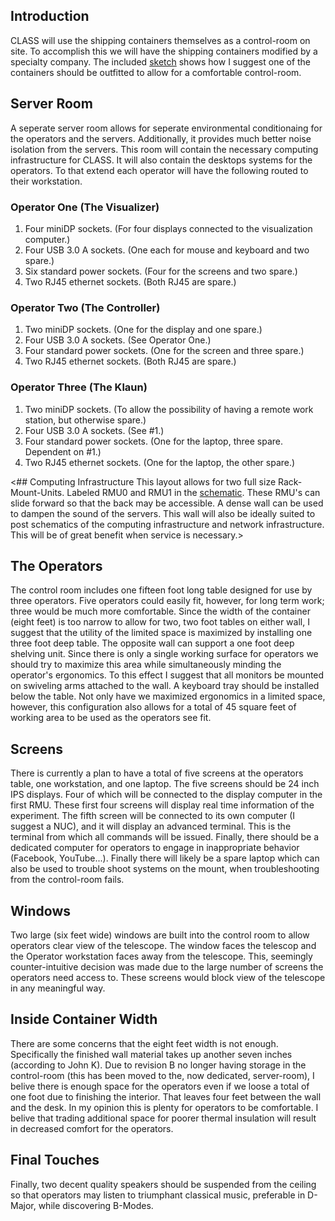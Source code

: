 ## Introduction
CLASS will use the shipping containers themselves as a control-room on site. To accomplish this we will have the shipping containers modified by a specialty company. The included [sketch](https://github.com/gothed/portfolio/blob/master/container/container.svg) shows how I suggest one of the containers should be outfitted to allow for a comfortable control-room.

## Server Room
A seperate server room allows for seperate environmental conditionaing for the operators and the servers. Additionally, it provides much better noise isolation from the servers. This room will contain the necessary computing infrastructure for CLASS. It will also contain the desktops systems for the operators. To that extend each operator will have the following routed to their workstation.

### Operator One (The Visualizer)
1. Four miniDP sockets. (For four displays connected to the visualization computer.)
2. Four USB 3.0 A sockets. (One each for mouse and keyboard and two spare.)
3. Six standard power sockets. (Four for the screens and two spare.)
4. Two RJ45 ethernet sockets. (Both RJ45 are spare.)

### Operator Two (The Controller)
1. Two miniDP sockets. (One for the display and one spare.)
2. Four USB 3.0 A sockets. (See Operator One.)
3. Four standard power sockets. (One for the screen and three spare.)
4. Two RJ45 ethernet sockets. (Both RJ45 are spare.)

### Operator Three (The Klaun)
1. Two miniDP sockets. (To allow the possibility of having a remote work station, but otherwise spare.)
2. Four USB 3.0 A sockets. (See #1.)
3. Four standard power sockets. (One for the laptop, three spare. Dependent on #1.)
4. Two RJ45 ethernet sockets. (One for the laptop, the other spare.)

<## Computing Infrastructure
This layout allows for two full size Rack-Mount-Units. Labeled RMU0 and RMU1 in the  [schematic](https://github.com/gothed/portfolio/blob/master/container/container.svg). These RMU's can slide forward so that the back may be accessible. A dense wall can be used to dampen the sound of the servers. This wall will also be ideally suited to post schematics of the computing infrastructure and network infrastructure. This will be of great benefit when service is necessary.>

## The Operators
The control room includes one fifteen foot long table designed for use by three operators. Five operators could easily fit, however, for long term work; three would be much more comfortable. Since the width of the container (eight feet) is too narrow to allow for two, two foot tables on either wall, I suggest that the utility of the limited space is maximized by installing one three foot deep table. The opposite wall can support a one foot deep shelving unit. Since there is only a single working surface for operators we should try to maximize this area while simultaneously minding the operator's ergonomics. To this effect I suggest that all monitors be mounted on swiveling arms attached to the wall. A keyboard tray should be installed below the table. Not only have we maximized ergonomics in a limited space, however, this configuration also allows for a total of 45 square feet of working area to be used as the operators see fit.

## Screens
There is currently a plan to have a total of five screens at the operators table, one workstation, and one laptop. The five screens should be 24 inch IPS displays. Four of which will be connected to the display computer in the first RMU. These first four screens will display real time information of the experiment. The fifth screen will be connected to its own computer (I suggest a NUC), and it will display an advanced terminal. This is the terminal from which all commands will be issued. Finally, there should be a dedicated computer for operators to engage in inappropriate behavior (Facebook, YouTube...). Finally there will likely be a spare laptop which can also be used to trouble shoot systems on the mount, when troubleshooting from the control-room fails.

## Windows
Two large (six feet wide) windows are built into the control room to allow operators clear view of the telescope. The window faces the telescop and the Operator workstation faces away from the telescope. This, seemingly counter-intuitive decision was made due to the large number of screens the operators need access to. These screens would block view of the telescope in any meaningful way.

## Inside Container Width
There are some concerns that the eight feet width is not enough. Specifically the finished wall material takes up another seven inches (according to John K). Due to revision B no longer having storage in the control-room (this has been moved to the, now dedicated, server-room), I belive there is enough space for the operators even if we loose a total of one foot due to finishing the interior. That leaves four feet between the wall and the desk. In my opinion this is plenty for operators to be comfortable. I belive that trading additional space for poorer thermal insulation will result in decreased comfort for the operators.

## Final Touches
Finally, two decent quality speakers should be suspended from the ceiling so that operators may listen to triumphant classical music, preferable in D-Major, while discovering B-Modes.
